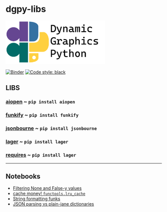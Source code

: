 # dgpy-libs

<img src="https://github.com/dynamic-graphics-inc/dgpy-libs/blob/master/_data/dgpy_banner.svg?raw=true" alt="drawing" width="320"/>

[![Binder](https://mybinder.org/badge_logo.svg)](https://mybinder.org/v2/gh/dynamic-graphics-inc/dgpy-libs/master?filepath=README.ipynb)
[![Code style: black](https://img.shields.io/badge/code%20style-black-000000.svg)](https://github.com/psf/black)

## LIBS

### [aiopen](./aiopen/README.ipynb) ~ `pip install aiopen`

### [funkify](./funkify/README.ipynb) ~ `pip install funkify`

### [jsonbourne](./jsonbourne/README.ipynb) ~ `pip install jsonbourne`

### [lager](./lager/README.ipynb) ~ `pip install lager`

### [requires](./requires/README.ipynb) ~ `pip install lager`

___

## Notebooks

 - [Filtering None and False-y values](./notebooks/filter_none.ipynb)
 - [cache money! `functools.lru_cache`](./notebooks/cache_money.ipynb)
 - [String formatting funks](./notebooks/string_fmt.ipynb)
 - [JSON parsing vs plain-jane dictionaries](./notebooks/json_parsing.ipynb)


